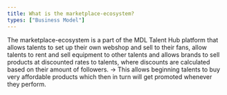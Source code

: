 ```yaml
---
title: What is the marketplace-ecosystem?  
types: ["Business Model"]
---
```

The marketplace-ecosystem is a part of the MDL Talent Hub platform that allows talents to set up their own webshop and sell to their fans, allow talents to rent and sell equipment to other talents and allows brands to sell products at discounted rates to talents, where discounts are calculated based on their amount of followers. -> This allows beginning talents to buy very affordable products which then in turn will get promoted whenever they perform. 